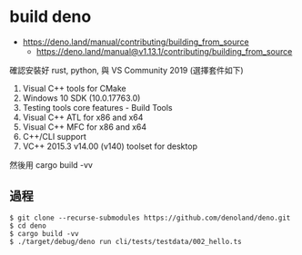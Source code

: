 # build deno

* https://deno.land/manual/contributing/building_from_source
    * https://deno.land/manual@v1.13.1/contributing/building_from_source

確認安裝好 rust, python, 與 VS Community 2019 (選擇套件如下) 

1. Visual C++ tools for CMake
2. Windows 10 SDK (10.0.17763.0)
3. Testing tools core features - Build Tools
4. Visual C++ ATL for x86 and x64
5. Visual C++ MFC for x86 and x64
6. C++/CLI support
7. VC++ 2015.3 v14.00 (v140) toolset for desktop 

然後用 cargo build -vv

## 過程

```
$ git clone --recurse-submodules https://github.com/denoland/deno.git
$ cd deno
$ cargo build -vv
$ ./target/debug/deno run cli/tests/testdata/002_hello.ts
```
